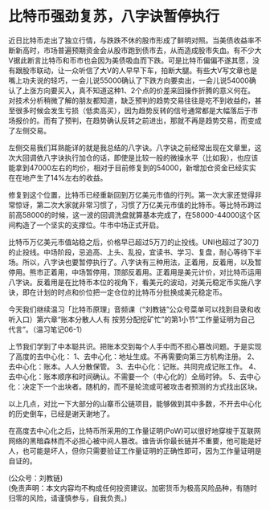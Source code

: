 # 比特币强劲复苏，八字诀暂停执行

近日比特币走出了独立行情，与跌跌不休的股市形成了鲜明对照。当美债收益率不断新高时，市场普遍预期资金会从股市跑到债市去，从而造成股市失血。有不少大V据此断言比特币和币市也会因为美债吸血而下跌。可是比特币偏偏不遂其愿，没有跟股市联动，让一众听信了大V的人早早下车，拍断大腿。有些大V写文章也是嘴上功夫说的轻巧，一会儿说55000确认了下跌方向要卖出，一会儿说54000确认了上涨方向要买入，真不知道这种1、2个点的价差来回操作折腾的意义何在。对技术分析稍微了解的朋友都知道，缺乏预判的趋势交易往往是吃不到收益的，甚至很多时候会发生亏损（低卖高买），因为趋势反转的信号通常都是大幅落后于市场报价的。而有了预判，在趋势确认反转之前进出，那就不再是趋势交易，而变成了左侧交易。

左侧交易我们耳熟能详的就是我总结的八字诀。八字诀之前经常出现在文章里，这次大回调依八字诀执行加仓的话，即使是比较一般的微操水平（比如我），也应该能拿到47000左右的均价，相对于目前修复到的54000，新增加仓资金已经实实在在地产生了14%左右的收益。

修复到这个位置，比特币已经重新回到万亿美元市值的行列。第一次大家还觉得非常惊讶，第二次大家就非常习惯了，习惯了万亿美元市值的比特币。等比特币跨过前高58000的时候，这一波的回调洗盘就算基本完成了，在58000-44000这个区间构造了一个坚实的支撑位。牛市中场正式开启。

比特币万亿美元市值站稳之后，价格早已超过5万刀的止投线。UNI也超过了30刀的止投线。中场阶段，忌追高、上头、乱投，宜读书、学习、复盘，耐心等待下半场。所以，八字诀也要暂停执行了。八字诀有三种用法，正着用，反着用，以及暂停用。熊市正着用，中场暂停用，顶部反着用。正着用是美元计价，对比特币运用八字诀。反着用是在比特币本位的视角下，看美元的波动，对美元稳定币实施八字诀，即在计划的时点和价位把一定仓位的比特币分批换成美元稳定币。

今天我们继续温习「比特币原理」音频课（“刘教链”公众号菜单可以找到目录和收听入口）第六章“账本分散人人有 按劳分配挖矿忙”的第1小节“工作量证明为自己代言”。（温习笔记06-1）

上节我们学到了中本聪共识。把账本交到每个人手中而不担心篡改问题。于是实现了高度的去中心化：
1、去中心化：地址生成。不再需要向第三方机构注册。
2、去中心化：账本。人人分散保管。
3、去中心化：记账。共同完成记账工作。
4、去中心化：账本顺序和时间确认。不需要一个（中心化的）全局时钟。
5、去中心化：决定下一个出块者。随机的，而不是轮流或可被攻击者预测的方式找出区块。

以上几点，对比一下大部分的山寨币公链项目，能够做到其中多数，不开去中心化的历史倒车，已经是谢天谢地了。

在高度去中心化之后，比特币所采用的工作量证明(PoW)可以很好地穿梭于互联网网络的黑暗森林而不必担心被中间人篡改。谁告诉你最长链并不重要，他可能是好人，也可能是坏人，但你只需要验证工作量证明的正确性即可，因为工作量证明是自证的。

(公众号：刘教链) \
(免责声明：本文内容均不构成任何投资建议。加密货币为极高风险品种，有随时归零的风险，请谨慎参与，自我负责。)
